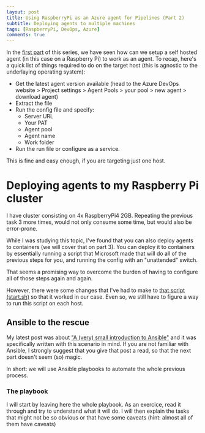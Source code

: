 ```yaml
---
layout: post
title: Using RaspberryPi as an Azure agent for Pipelines (Part 2)
subtitle: Deploying agents to multiple machines
tags: [RaspberryPi, DevOps, Azure]
comments: true
---
```


In the [first part](https://danielssilva.dev/2020-09-28-Using-Raspberry-Pi-as-an-Azure-Agent-for-Pipelines/) of this series, we have seen how can we setup a self hosted agent (in this case on a Raspberry Pi) to work as an agent.
To recap, here's a quick list of things required to do on the target host (this is agnostic to the underlaying operating system):
* Get the latest agent version available (head to the Azure DevOps website > Project settings > Agent Pools > your pool > new agent > download agent)
* Extract the file
* Run the config file and specify:
  * Server URL
  * Your PAT
  * Agent pool
  * Agent name
  * Work folder
* Run the run file or configure as a service.

This is fine and easy enough, if you are targeting just one host.

# Deploying agents to my Raspberry Pi cluster

I have cluster consisting on 4x RaspberryPi4 2GB.
Repeating the previous task 3 more times, would not only consume some time, but would also be error-prone.

While I was studying this topic, I've found that you can also deploy agents to containers (we will cover that on part 3).
You can deploy it to containers by essentially running a script that Microsoft made that will do all of the previous steps for you, and running the config with an "unattended" switch.

That seems a promising way to overcome the burden of having to configure all of those steps again and again.

However, there were some changes that I've had to make to [that script (start.sh)](https://docs.microsoft.com/en-us/azure/devops/pipelines/agents/docker?view=azure-devops#create-and-build-the-dockerfile-1) so that it worked in our case.
Even so, we still have to figure a way to run this script on each host.

## Ansible to the rescue

My latest post was about ["A (very) small introduction to Ansible"](https://danielssilva.dev/2020-11-04-A-very-small-introduction-to-Ansible/) and it was specifically written with this scenario in mind.
If you are not familiar with Ansible, I strongly suggest that you give that post a read, so that the next part doesn't seem (so) magic.

In short: we will use Ansible playbooks to automate the whole previous process.

### The playbook

I will start by leaving here the whole playbook.
As an exercice, read it through and try to understand what it will do.
I will then explain the tasks that might not be so obvious or that have some caveats (hint: almost all of them have caveats)
